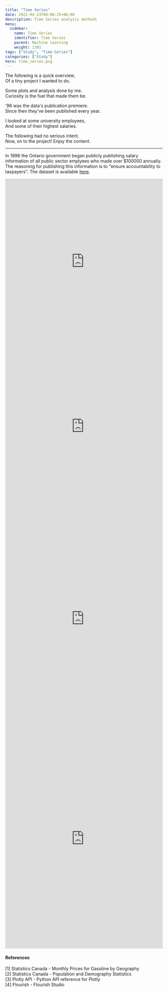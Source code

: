 ```yaml
---
title: "Time Series"
date: 2022-04-23T08:06:25+06:00
description: Time Series analysis methods
menu:
  sidebar:
    name: Time Series
    identifier: Time Series
    parent: Machine Learning
    weight: 1301
tags: ["Study", "Time-Series"]
categories: ["Study"]
hero: time_series.png
---
```


<div align="left">
The following is a quick overview;<br>
Of a tiny project I wanted to do.<p>

Some plots and analysis done by me.<br>
Curiosity is the fuel that made them be.<p>

'96 was the data's publication premiere.<br>
Since then they've been published every year.<p>

I looked at some university employees,<br>
And some of their highest salaries.<p>

The following had no serious intent.<br>
Now, on to the project! Enjoy the content.<p>


---


In 1996 the Ontario government began publicly publishing salary information of all public sector emplyees who made over $100000 annually. The reasoning for publishing this information is to "ensure accountability to taxpayers".  The dataset is available [here](https://www.ontario.ca/public-sector-salary-disclosure/2021/all-sectors-and-seconded-employees/). 



<iframe id="igraph" scrolling="no" style="border:none;" seamless="seamless" src="https://plotly.com/~jrkagumba/35.embed" height="525" width="100%"></iframe>
<iframe id="igraph" scrolling="no" style="border:none;" seamless="seamless" src="https://plotly.com/~jrkagumba/41.embed" height="525" width="100%"></iframe>
<iframe id="igraph" scrolling="no" style="border:none;" seamless="seamless" src="https://plotly.com/~jrkagumba/45.embed" height="700" width="100%"></iframe>
<iframe id="igraph" scrolling="no" style="border:none;" seamless="seamless" src="https://plotly.com/~jrkagumba/51.embed" height="700" width="100%"></iframe>



<div class="flourish-embed flourish-bar-chart-race" data-src="visualisation/9413426"><script src="https://public.flourish.studio/resources/embed.js"></script></div>



#### References
[1] Statistics Canada - Monthly Prices for Gasoline by Geography<br>
[2] Statistics Canada - Population and Demography Statistics<br>
[3] Plotly API - Python API reference for Plotly<br>
[4] Flourish - Flourish Studio
